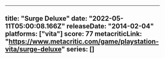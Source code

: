 
---
title: "Surge Deluxe"
date: "2022-05-11T05:00:08.166Z"
releaseDate: "2014-02-04"
platforms: ["vita"]
score: 77
metacriticLink: "https://www.metacritic.com/game/playstation-vita/surge-deluxe"
series: []
---

